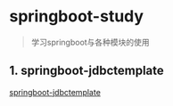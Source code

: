 # springboot-study

> 学习springboot与各种模块的使用

## 1. springboot-jdbctemplate
[springboot-jdbctemplate](boot-jdbctemplate/README.md)
